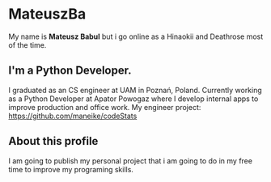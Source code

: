 #  **MateuszBa**
My name is **Mateusz Babul** but i go online as a Hinaokii and Deathrose most of the time.

## I'm a Python Developer.
I graduated as an CS engineer at UAM in Poznań, Poland. Currently working as a Python Developer at Apator Powogaz where I develop internal apps to improve production and office work.
My engineer project: https://github.com/maneike/codeStats

## About this profile
I am going to publish my personal project that i am going to do in my free time to improve my programing skills. 
